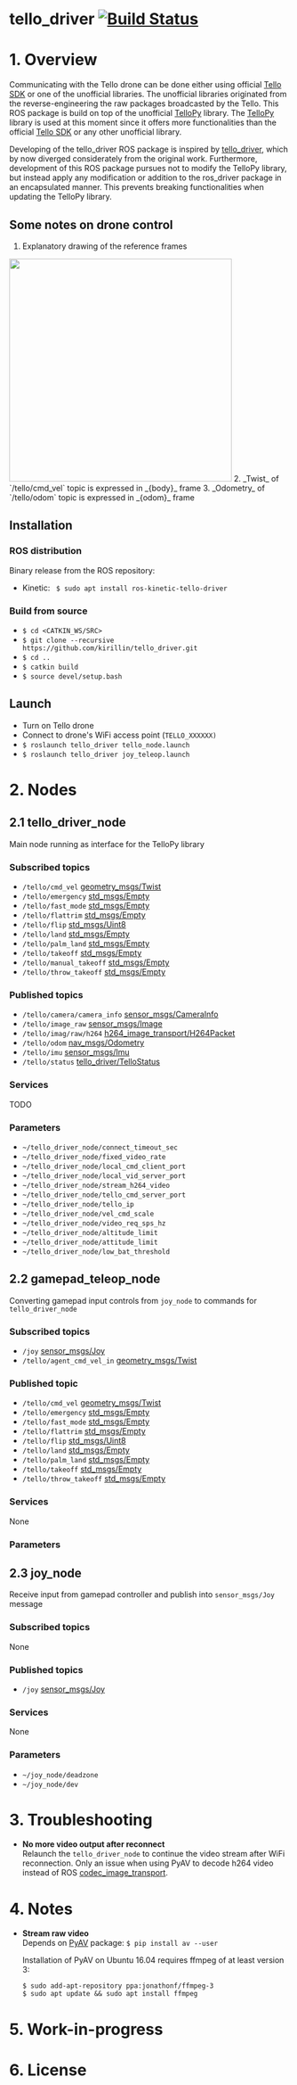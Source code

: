 
# tello_driver [![Build Status](http://build.ros.org/job/Ksrc_uX__tello_driver__ubuntu_xenial__source/badge/icon)](http://build.ros.org/job/Ksrc_uX__tello_driver__ubuntu_xenial__source/)

# 1. Overview
Communicating with the Tello drone can be done either using official [Tello SDK](https://dl-cdn.ryzerobotics.com/downloads/Tello/Tello%20SDK%202.0%20User%20Guide.pdf) or one of the unofficial libraries. The unofficial libraries originated from the reverse-engineering the raw packages broadcasted by the Tello. This ROS package is build on top of the unofficial [TelloPy](https://github.com/hanyazou/TelloPy) library. The [TelloPy](https://github.com/hanyazou/TelloPy) library is used at this moment since it offers more functionalities than the official [Tello SDK](https://dl-cdn.ryzerobotics.com/downloads/Tello/Tello%20SDK%202.0%20User%20Guide.pdf) or any other unofficial library. 

Developing of the tello_driver ROS package is inspired by [tello_driver](https://github.com/anqixu/tello_driver), which by now diverged considerately from the original work. Furthermore, development of this ROS package pursues not to modify the TelloPy library, but instead apply any modification or addition to the ros_driver package in an encapsulated manner. This prevents breaking functionalities when updating the TelloPy library.

## Some notes on drone control
1. Explanatory drawing of the reference frames 
<img src="https://user-images.githubusercontent.com/12969547/75227366-1b808900-57bf-11ea-982c-a6b22f298abf.png" width="400">
2. _Twist_ of `/tello/cmd_vel` topic is expressed  in _{body}_ frame
3. _Odometry_ of `/tello/odom` topic  is expressed in _{odom}_ frame


## Installation

### ROS distribution  
Binary release from the ROS repository:  
* Kinetic: ``` $ sudo apt install ros-kinetic-tello-driver```

### Build from source
* ```$ cd <CATKIN_WS/SRC>```
* ```$ git clone --recursive https://github.com/kirillin/tello_driver.git```
* ```$ cd ..```
* ```$ catkin build```
* ```$ source devel/setup.bash```

## Launch

* Turn on Tello drone
* Connect to drone's WiFi access point (```TELLO_XXXXXX)```
* ```$ roslaunch tello_driver tello_node.launch```
* ```$ roslaunch tello_driver joy_teleop.launch```

# 2. Nodes

## 2.1 tello_driver_node
Main node running as interface for the TelloPy library

### Subscribed topics
* ```/tello/cmd_vel``` [geometry_msgs/Twist](http://docs.ros.org/api/geometry_msgs/html/msg/Twist.html)
* ```/tello/emergency``` [std_msgs/Empty](http://docs.ros.org/api/std_msgs/html/msg/Empty.html)
* ```/tello/fast_mode``` [std_msgs/Empty](http://docs.ros.org/api/std_msgs/html/msg/Empty.html)
* ```/tello/flattrim``` [std_msgs/Empty](http://docs.ros.org/api/std_msgs/html/msg/Empty.html)
* ```/tello/flip``` [std_msgs/Uint8](http://docs.ros.org/api/std_msgs/html/msg/UInt8.html)
* ```/tello/land``` [std_msgs/Empty](http://docs.ros.org/api/std_msgs/html/msg/Empty.html)
* ```/tello/palm_land``` [std_msgs/Empty](http://docs.ros.org/api/std_msgs/html/msg/Empty.html)
* ```/tello/takeoff``` [std_msgs/Empty](http://docs.ros.org/api/std_msgs/html/msg/Empty.html)
* ```/tello/manual_takeoff``` [std_msgs/Empty](http://docs.ros.org/api/std_msgs/html/msg/Empty.html)
* ```/tello/throw_takeoff``` [std_msgs/Empty](http://docs.ros.org/api/std_msgs/html/msg/Empty.html)

### Published topics
* ```/tello/camera/camera_info``` [sensor_msgs/CameraInfo](http://docs.ros.org/api/sensor_msgs/html/msg/CameraInfo.html)
* ```/tello/image_raw``` [sensor_msgs/Image](http://docs.ros.org/api/sensor_msgs/html/msg/Image.html)
* ```/tello/imag/raw/h264``` [h264_image_transport/H264Packet](https://github.com/tilk/h264_image_transport/blob/master/msg/H264Packet.msg)
* ```/tello/odom``` [nav_msgs/Odometry](http://docs.ros.org/api/nav_msgs/html/msg/Odometry.html)
* ```/tello/imu``` [sensor_msgs/Imu](http://docs.ros.org/api/sensor_msgs/html/msg/Imu.html)
* ```/tello/status``` [tello_driver/TelloStatus](https://github.com/appie-17/tello_driver/blob/development/msg/TelloStatus.msg)

### Services
TODO

### Parameters
* ```~/tello_driver_node/connect_timeout_sec```
* ```~/tello_driver_node/fixed_video_rate```
* ```~/tello_driver_node/local_cmd_client_port```
* ```~/tello_driver_node/local_vid_server_port```
* ```~/tello_driver_node/stream_h264_video```
* ```~/tello_driver_node/tello_cmd_server_port```
* ```~/tello_driver_node/tello_ip```
* ```~/tello_driver_node/vel_cmd_scale```
* ```~/tello_driver_node/video_req_sps_hz```
* ```~/tello_driver_node/altitude_limit```
* ```~/tello_driver_node/attitude_limit```
* ```~/tello_driver_node/low_bat_threshold```

## 2.2 gamepad_teleop_node
Converting gamepad input controls from ```joy_node``` to commands for ```tello_driver_node```

### Subscribed topics
* ```/joy``` [sensor_msgs/Joy](http://docs.ros.org/api/sensor_msgs/html/msg/Joy.html)
* ```/tello/agent_cmd_vel_in``` [geometry_msgs/Twist](http://docs.ros.org/api/geometry_msgs/html/msg/Twist.html)

### Published topic
* ```/tello/cmd_vel``` [geometry_msgs/Twist](http://docs.ros.org/api/geometry_msgs/html/msg/Twist.html)
* ```/tello/emergency``` [std_msgs/Empty](http://docs.ros.org/api/std_msgs/html/msg/Empty.html)
* ```/tello/fast_mode``` [std_msgs/Empty](http://docs.ros.org/api/std_msgs/html/msg/Empty.html)
* ```/tello/flattrim``` [std_msgs/Empty](http://docs.ros.org/api/std_msgs/html/msg/Empty.html)
* ```/tello/flip``` [std_msgs/Uint8](http://docs.ros.org/api/std_msgs/html/msg/UInt8.html)
* ```/tello/land``` [std_msgs/Empty](http://docs.ros.org/api/std_msgs/html/msg/Empty.html)
* ```/tello/palm_land``` [std_msgs/Empty](http://docs.ros.org/api/std_msgs/html/msg/Empty.html)
* ```/tello/takeoff``` [std_msgs/Empty](http://docs.ros.org/api/std_msgs/html/msg/Empty.html)
* ```/tello/throw_takeoff``` [std_msgs/Empty](http://docs.ros.org/api/std_msgs/html/msg/Empty.html)

### Services
None

### Parameters

## 2.3 joy_node
Receive input from gamepad controller and publish into ```sensor_msgs/Joy``` message

### Subscribed topics
None

### Published topics
* ```/joy``` [sensor_msgs/Joy](http://docs.ros.org/api/sensor_msgs/html/msg/Joy.html)

### Services
None 

### Parameters
* ```~/joy_node/deadzone```
* ```~/joy_node/dev```

# 3. Troubleshooting
  * **No more video output after reconnect**  
  Relaunch the ```tello_driver_node``` to continue the video stream after WiFi reconnection. Only an issue when using PyAV to decode h264 video instead of ROS [codec_image_transport](https://github.com/yoshito-n-students/codec_image_transport).

# 4. Notes
* **Stream raw video**  
   Depends on [PyAV](https://github.com/mikeboers/PyAV) package: ```$ pip install av --user```  
   
   Installation of PyAV on Ubuntu 16.04 requires ffmpeg of at least version 3:  
   
   ```$ sudo add-apt-repository ppa:jonathonf/ffmpeg-3```  
   ```$ sudo apt update && sudo apt install ffmpeg```  

# 5. Work-in-progress

# 6. License



